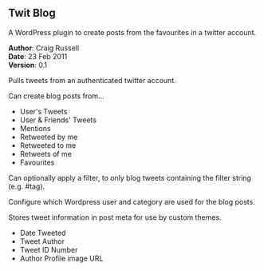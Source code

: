 Twit Blog
--------------------------------------------------------------------------------

A WordPress plugin to create posts from the favourites in a twitter account.

**Author**: Craig Russell   
**Date**: 23 Feb 2011   
**Version**: 0.1   

Pulls tweets from an authenticated twitter account.

Can create blog posts from...

-   User's Tweets
-   User & Friends' Tweets
-   Mentions
-   Retweeted by me
-   Retweeted to me
-   Retweets of me
-   Favourites

Can optionally apply a filter, to only blog tweets containing the filter string (e.g. #tag).

Configure which Wordpress user and category are used for the blog posts.

Stores tweet information in post meta for use by custom themes.

-   Date Tweeted
-   Tweet Author
-   Tweet ID Number
-   Author Profile image URL
